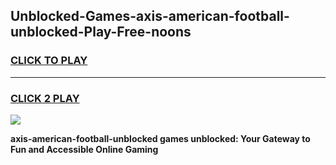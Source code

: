 
## Unblocked-Games-axis-american-football-unblocked-Play-Free-noons
<h3>
<a href="https://premium76.site?title=axis-american-football-unblocked&ref=18A1">CLICK TO PLAY</a></h3>
<hr>

<h3>
<a href="https://premium76.site?title=axis-american-football-unblocked&ref=18A1">CLICK 2 PLAY</a>
  
</h3>

<a href="https://premium76.site?title=axis-american-football-unblocked&ref=18A1"><img src="https://clearcache.store/games.png"></a>


**axis-american-football-unblocked games unblocked: Your Gateway to Fun and Accessible Online Gaming**
